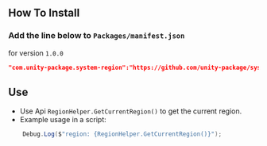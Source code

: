 ## How To Install

### Add the line below to `Packages/manifest.json`

for version `1.0.0`
```json
"com.unity-package.system-region":"https://github.com/unity-package/system-region-unity.git#1.0.0",
```

## Use 
- Use Api `RegionHelper.GetCurrentRegion()` to get the current region.
- Example usage in a script:
```csharp
    Debug.Log($"region: {RegionHelper.GetCurrentRegion()}");
```